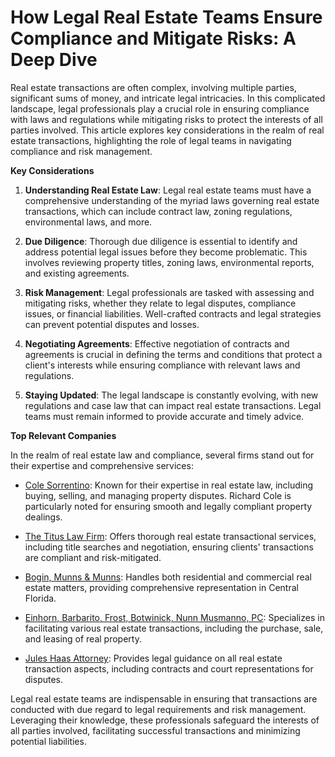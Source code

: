 # How Legal Real Estate Teams Ensure Compliance and Mitigate Risks: A Deep Dive

Real estate transactions are often complex, involving multiple parties, significant sums of money, and intricate legal intricacies. In this complicated landscape, legal professionals play a crucial role in ensuring compliance with laws and regulations while mitigating risks to protect the interests of all parties involved. This article explores key considerations in the realm of real estate transactions, highlighting the role of legal teams in navigating compliance and risk management.

**Key Considerations**

1. **Understanding Real Estate Law**: Legal real estate teams must have a comprehensive understanding of the myriad laws governing real estate transactions, which can include contract law, zoning regulations, environmental laws, and more.

2. **Due Diligence**: Thorough due diligence is essential to identify and address potential legal issues before they become problematic. This involves reviewing property titles, zoning laws, environmental reports, and existing agreements.

3. **Risk Management**: Legal professionals are tasked with assessing and mitigating risks, whether they relate to legal disputes, compliance issues, or financial liabilities. Well-crafted contracts and legal strategies can prevent potential disputes and losses.

4. **Negotiating Agreements**: Effective negotiation of contracts and agreements is crucial in defining the terms and conditions that protect a client's interests while ensuring compliance with relevant laws and regulations.

5. **Staying Updated**: The legal landscape is constantly evolving, with new regulations and case law that can impact real estate transactions. Legal teams must remain informed to provide accurate and timely advice.

**Top Relevant Companies**

In the realm of real estate law and compliance, several firms stand out for their expertise and comprehensive services:

- [Cole Sorrentino](/dir/cole_sorrentino): Known for their expertise in real estate law, including buying, selling, and managing property disputes. Richard Cole is particularly noted for ensuring smooth and legally compliant property dealings.

- [The Titus Law Firm](/dir/the_titus_law_firm): Offers thorough real estate transactional services, including title searches and negotiation, ensuring clients' transactions are compliant and risk-mitigated.

- [Bogin, Munns & Munns](/dir/bogin_munns__munns): Handles both residential and commercial real estate matters, providing comprehensive representation in Central Florida.

- [Einhorn, Barbarito, Frost, Botwinick, Nunn Musmanno, PC](/dir/einhorn_barbarito_frost_botwinick_nunn_musmanno_pc): Specializes in facilitating various real estate transactions, including the purchase, sale, and leasing of real property.

- [Jules Haas Attorney](/dir/jules_haas_attorney): Provides legal guidance on all real estate transaction aspects, including contracts and court representations for disputes.

Legal real estate teams are indispensable in ensuring that transactions are conducted with due regard to legal requirements and risk management. Leveraging their knowledge, these professionals safeguard the interests of all parties involved, facilitating successful transactions and minimizing potential liabilities.